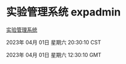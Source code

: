 # 实验管理系统 expadmin
[实验管理系统](http://219.139.197.61:56808/expadmin-782313d2-e1b1-4ea7-932e-3a55e6a1a4d0/)

2023年 04月 01日 星期六 20:30:10 CST

2023年 04月 01日 星期六 12:30:10 GMT
